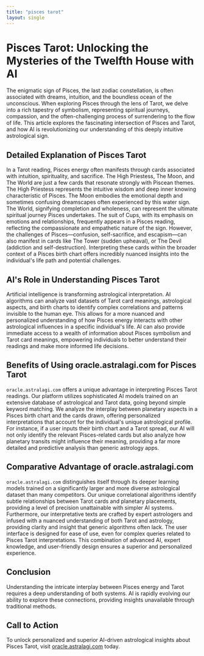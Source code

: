 ```yaml
---
title: "pisces tarot"
layout: single
---
```


# Pisces Tarot: Unlocking the Mysteries of the Twelfth House with AI

The enigmatic sign of Pisces, the last zodiac constellation, is often associated with dreams, intuition, and the boundless ocean of the unconscious.  When exploring Pisces through the lens of Tarot, we delve into a rich tapestry of symbolism, representing spiritual journeys, compassion, and the often-challenging process of surrendering to the flow of life.  This article explores the fascinating intersection of Pisces and Tarot, and how AI is revolutionizing our understanding of this deeply intuitive astrological sign.

## Detailed Explanation of Pisces Tarot

In a Tarot reading, Pisces energy often manifests through cards associated with intuition, spirituality, and sacrifice.  The High Priestess, The Moon, and The World are just a few cards that resonate strongly with Piscean themes.  The High Priestess represents the intuitive wisdom and deep inner knowing characteristic of Pisces. The Moon embodies the emotional depth and sometimes confusing dreamscapes often experienced by this water sign. The World, signifying completion and wholeness, can represent the ultimate spiritual journey Pisces undertakes.  The suit of Cups, with its emphasis on emotions and relationships, frequently appears in a Pisces reading, reflecting the compassionate and empathetic nature of the sign.  However, the challenges of Pisces—confusion, self-sacrifice, and escapism—can also manifest in cards like The Tower (sudden upheaval), or The Devil (addiction and self-destruction).  Interpreting these cards within the broader context of a Pisces birth chart offers incredibly nuanced insights into the individual's life path and potential challenges.


## AI's Role in Understanding Pisces Tarot

Artificial intelligence is transforming astrological interpretation.  AI algorithms can analyze vast datasets of Tarot card meanings, astrological aspects, and birth charts to identify complex correlations and patterns invisible to the human eye.  This allows for a more nuanced and personalized understanding of how Pisces energy interacts with other astrological influences in a specific individual's life.  AI can also provide immediate access to a wealth of information about Pisces symbolism and Tarot card meanings, empowering individuals to better understand their readings and make more informed life decisions.

## Benefits of Using oracle.astralagi.com for Pisces Tarot

`oracle.astralagi.com` offers a unique advantage in interpreting Pisces Tarot readings.  Our platform utilizes sophisticated AI models trained on an extensive database of astrological and Tarot data, going beyond simple keyword matching. We analyze the interplay between planetary aspects in a Pisces birth chart and the cards drawn, offering personalized interpretations that account for the individual's unique astrological profile. For instance,  if a user inputs their birth chart and a Tarot spread, our AI will not only identify the relevant Pisces-related cards but also analyze how planetary transits might influence their meaning, providing a far more detailed and predictive analysis than generic astrology apps.


## Comparative Advantage of oracle.astralagi.com

`oracle.astralagi.com` distinguishes itself through its deeper learning models trained on a significantly larger and more diverse astrological dataset than many competitors.  Our unique correlational algorithms identify subtle relationships between Tarot cards and planetary placements, providing a level of precision unattainable with simpler AI systems.  Furthermore, our interpretative texts are crafted by expert astrologers and infused with a nuanced understanding of both Tarot and astrology, providing clarity and insight that generic algorithms often lack.  The user interface is designed for ease of use, even for complex queries related to Pisces Tarot interpretations.  This combination of advanced AI, expert knowledge, and user-friendly design ensures a superior and personalized experience.


## Conclusion

Understanding the intricate interplay between Pisces energy and Tarot requires a deep understanding of both systems.  AI is rapidly evolving our ability to explore these connections, providing insights unavailable through traditional methods.

## Call to Action

To unlock personalized and superior AI-driven astrological insights about Pisces Tarot, visit [oracle.astralagi.com](https://oracle.astralagi.com) today.
